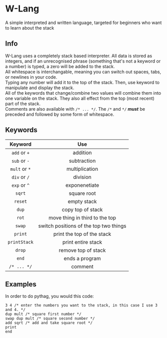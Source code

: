 # W-Lang
A simple interpreted and written language, targeted for beginners who want to learn about the stack

## Info
W-Lang uses a completely stack based interpreter. All data is stored as integers, and if an unrecognised phrase (something that's not a keyword or a number) is typed, a zero will be added to the stack.   
All whitespace is interchangable, meaning you can switch out spaces, tabs, or newlines in your code.  
Typing any number will add it to the top of the stack. Then, use keyword to manipulate and display the stack.  
All of the keywords that change/combine two values will combine them into one variable on the stack.  They also all effect from the top (most recent) part of the stack.  
Comments are also available with `/* ... */`. The `/*` and `*/` **_must_** be preceded and followed by some form of whitespace.

## Keywords
| Keyword| Use |
| :----: | :-: |
| `add` or `+`  | addition |
| `sub` or `-`  | subtraction |
| `mult` or `*` | multiplication |
| `div` or `/`  | division |
| `exp` or `^`  | exponenetiate |
| `sqrt`     | square root |
| `reset`     | empty stack |
| `dup`     | copy top of stack |
| `rot`     | move thing in third to the top |
| `swap`     | switch positions of the top two things |
| `print`     | print the top of the stack |
| `printStack`     | print entire stack |
| `drop`     | remove top of stack |
| `end`     | ends a program |
| `/* ... */`     | comment |

## Examples
In order to do pythag, you would this code:
```
3 4 /* enter the numbers you want to the stack, in this case I use 3 and 4. */
dup mult /* square first number */
swap dup mult /* square second number */
add sqrt /* add and take square root */
print
end
```


